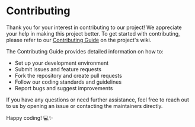 # Contributing

Thank you for your interest in contributing to our project! We appreciate your help in making this project better. To get started with contributing, please refer to our [Contributing Guide](https://github.com/fedyna-k/PolyMPR/wiki/Contributing) on the project's wiki.

The Contributing Guide provides detailed information on how to:

- Set up your development environment
- Submit issues and feature requests
- Fork the repository and create pull requests
- Follow our coding standards and guidelines
- Report bugs and suggest improvements

If you have any questions or need further assistance, feel free to reach out to us by opening an issue or contacting the maintainers directly.

Happy coding! 💻✨